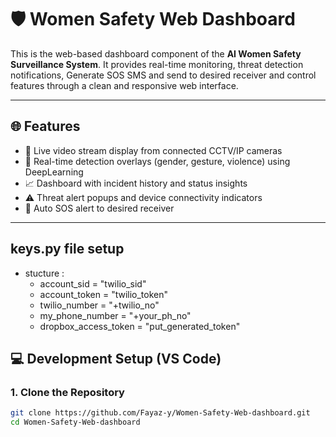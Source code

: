 # 🛡️ Women Safety Web Dashboard

This is the web-based dashboard component of the **AI Women Safety Surveillance System**. It provides real-time monitoring, threat detection notifications, Generate SOS SMS and send to desired receiver and control features through a clean and responsive web interface.

---

## 🌐 Features

- 🎥 Live video stream display from connected CCTV/IP cameras
- 📍 Real-time detection overlays (gender, gesture, violence) using DeepLearning
- 📈 Dashboard with incident history and status insights
- ⚠️ Threat alert popups and device connectivity indicators
- 💬 Auto SOS alert to desired receiver

---
## keys.py file setup
- stucture :
  - account_sid = "twilio_sid" 
  - account_token = "twilio_token" 
  - twilio_number = "+twilio_no" 
  - my_phone_number = "+your_ph_no"
  - dropbox_access_token = "put_generated_token"
  
## 💻 Development Setup (VS Code)

### 1. Clone the Repository

```bash
git clone https://github.com/Fayaz-y/Women-Safety-Web-dashboard.git
cd Women-Safety-Web-dashboard

